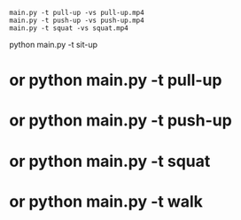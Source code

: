 
```
main.py -t pull-up -vs pull-up.mp4
main.py -t push-up -vs push-up.mp4
main.py -t squat -vs squat.mp4
```

python main.py -t sit-up
# or python main.py -t pull-up
# or python main.py -t push-up
# or python main.py -t squat
# or python main.py -t walk
```


